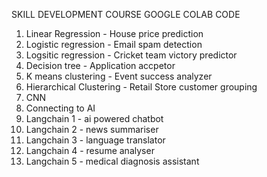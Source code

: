 SKILL DEVELOPMENT COURSE GOOGLE COLAB CODE

1. Linear Regression - House price prediction
2. Logistic regression - Email spam detection
3. Logsitic regression - Cricket team victory predictor
4. Decision tree - Application accpetor 
5. K means clustering - Event success analyzer
6. Hierarchical Clustering - Retail Store customer grouping
7. CNN
8. Connecting to AI
9. Langchain 1 - ai powered chatbot
10. Langchain 2 - news summariser
11. Langchain 3 - language translator
12. Langchain 4 - resume analyser
13. Langchain 5 - medical diagnosis assistant
